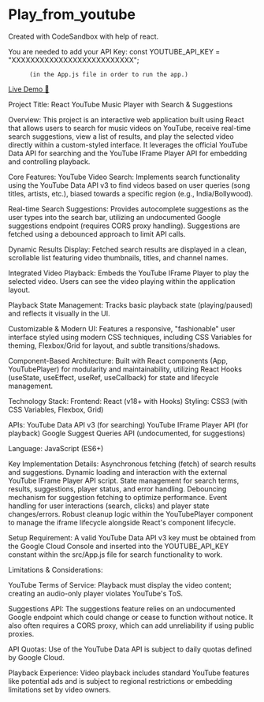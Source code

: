 # Play_from_youtube


Created with CodeSandbox with help of react.


You are needed to add your API Key:
          const YOUTUBE_API_KEY = "XXXXXXXXXXXXXXXXXXXXXXXXXX";

          
          (in the App.js file in order to run the app.)


[Live Demo 🚀](https://play-from-youtube.vercel.app/)


Project Title: React YouTube Music Player with Search & Suggestions

Overview:
This project is an interactive web application built using React that allows users to search for music videos on YouTube,
receive real-time search suggestions, view a list of results, and play the selected video directly within a custom-styled interface.
It leverages the official YouTube Data API for searching and the YouTube IFrame Player API for embedding and controlling playback.

Core Features:
YouTube Video Search: Implements search functionality using the YouTube Data API v3 to find videos based on user queries
(song titles, artists, etc.), biased towards a specific region (e.g., India/Bollywood).

Real-time Search Suggestions: Provides autocomplete suggestions as the user types into the search bar, 
utilizing an undocumented Google suggestions endpoint (requires CORS proxy handling).
Suggestions are fetched using a debounced approach to limit API calls.

Dynamic Results Display: Fetched search results are displayed in a clean, scrollable list featuring video thumbnails, titles, and channel names.

Integrated Video Playback: Embeds the YouTube IFrame Player to play the selected video. Users can see the video playing within the application layout.

Playback State Management: Tracks basic playback state (playing/paused) and reflects it visually in the UI.

Customizable & Modern UI: Features a responsive, "fashionable" user interface styled using modern CSS techniques,
including CSS Variables for theming, Flexbox/Grid for layout, and subtle transitions/shadows.

Component-Based Architecture: Built with React components (App, YouTubePlayer) for modularity and maintainability,
utilizing React Hooks (useState, useEffect, useRef, useCallback) for state and lifecycle management.

Technology Stack:
Frontend: React (v18+ with Hooks)
Styling: CSS3 (with CSS Variables, Flexbox, Grid)

APIs:
YouTube Data API v3 (for searching)
YouTube IFrame Player API (for playback)
Google Suggest Queries API (undocumented, for suggestions)

Language: JavaScript (ES6+)

Key Implementation Details:
Asynchronous fetching (fetch) of search results and suggestions.
Dynamic loading and interaction with the external YouTube IFrame Player API script.
State management for search terms, results, suggestions, player status, and error handling.
Debouncing mechanism for suggestion fetching to optimize performance.
Event handling for user interactions (search, clicks) and player state changes/errors.
Robust cleanup logic within the YouTubePlayer component to manage the iframe lifecycle alongside React's component lifecycle.

Setup Requirement:
A valid YouTube Data API v3 key must be obtained from the Google Cloud Console and inserted into the
YOUTUBE_API_KEY constant within the src/App.js file for search functionality to work.

Limitations & Considerations:

YouTube Terms of Service: Playback must display the video content; creating an audio-only player violates YouTube's ToS.

Suggestions API: The suggestions feature relies on an undocumented Google endpoint which could change or cease to function without notice.
It also often requires a CORS proxy, which can add unreliability if using public proxies.

API Quotas: Use of the YouTube Data API is subject to daily quotas defined by Google Cloud.

Playback Experience: Video playback includes standard YouTube features like potential ads and is subject to regional restrictions or embedding limitations set by video owners.
